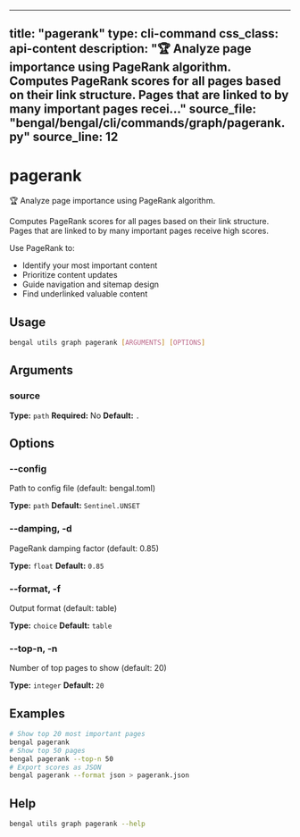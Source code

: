 
---
title: "pagerank"
type: cli-command
css_class: api-content
description: "🏆 Analyze page importance using PageRank algorithm.  Computes PageRank scores for all pages based on their link structure. Pages that are linked to by many important pages recei..."
source_file: "bengal/bengal/cli/commands/graph/pagerank.py"
source_line: 12
---

# pagerank

🏆 Analyze page importance using PageRank algorithm.

Computes PageRank scores for all pages based on their link structure.
Pages that are linked to by many important pages receive high scores.

Use PageRank to:
- Identify your most important content
- Prioritize content updates
- Guide navigation and sitemap design
- Find underlinked valuable content


## Usage

```bash
bengal utils graph pagerank [ARGUMENTS] [OPTIONS]
```

## Arguments

### source

**Type:** `path`
**Required:** No
**Default:** `.`


## Options

### --config

Path to config file (default: bengal.toml)

**Type:** `path`
**Default:** `Sentinel.UNSET`

### --damping, -d

PageRank damping factor (default: 0.85)

**Type:** `float`
**Default:** `0.85`

### --format, -f

Output format (default: table)

**Type:** `choice`
**Default:** `table`

### --top-n, -n

Number of top pages to show (default: 20)

**Type:** `integer`
**Default:** `20`



## Examples

```bash
# Show top 20 most important pages
bengal pagerank
# Show top 50 pages
bengal pagerank --top-n 50
# Export scores as JSON
bengal pagerank --format json > pagerank.json
```



## Help

```bash
bengal utils graph pagerank --help
```
